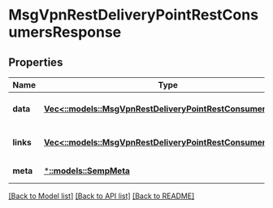 # MsgVpnRestDeliveryPointRestConsumersResponse

## Properties
Name | Type | Description | Notes
------------ | ------------- | ------------- | -------------
**data** | [**Vec<::models::MsgVpnRestDeliveryPointRestConsumer>**](MsgVpnRestDeliveryPointRestConsumer.md) |  | [optional] [default to null]
**links** | [**Vec<::models::MsgVpnRestDeliveryPointRestConsumerLinks>**](MsgVpnRestDeliveryPointRestConsumerLinks.md) |  | [optional] [default to null]
**meta** | [***::models::SempMeta**](SempMeta.md) |  | [default to null]

[[Back to Model list]](../README.md#documentation-for-models) [[Back to API list]](../README.md#documentation-for-api-endpoints) [[Back to README]](../README.md)


